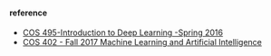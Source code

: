 ####

#### reference
- [COS 495-Introduction to Deep Learning -Spring 2016](https://www.cs.princeton.edu/courses/archive/spring16/cos495/)
- [COS 402 - Fall 2017 Machine Learning and Artificial Intelligence](http://www.cs.princeton.edu/courses/archive/fall16/cos402/)